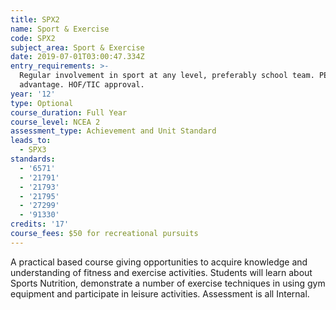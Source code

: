 ```yaml
---
title: SPX2
name: Sport & Exercise
code: SPX2
subject_area: Sport & Exercise
date: 2019-07-01T03:00:47.334Z
entry_requirements: >-
  Regular involvement in sport at any level, preferably school team. PED1 an
  advantage. HOF/TIC approval.
year: '12'
type: Optional
course_duration: Full Year
course_level: NCEA 2
assessment_type: Achievement and Unit Standard
leads_to:
  - SPX3
standards:
  - '6571'
  - '21791'
  - '21793'
  - '21795'
  - '27299'
  - '91330'
credits: '17'
course_fees: $50 for recreational pursuits
---
```

A practical based course giving opportunities to acquire knowledge and understanding of fitness and exercise activities. Students will learn about Sports Nutrition, demonstrate a number of exercise techniques in using gym equipment and participate in leisure activities. Assessment is all Internal.
